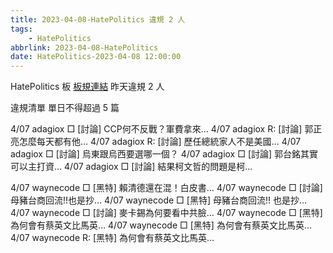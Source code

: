 ```yaml
---
title: 2023-04-08-HatePolitics 違規 2 人
tags:
    - HatePolitics
abbrlink: 2023-04-08-HatePolitics
date: HatePolitics-2023-04-08 12:00:00
---
```

HatePolitics 板 [板規連結](https://www.ptt.cc/bbs/HatePolitics/M.1617115262.A.D60.html)
昨天違規 2 人
<!-- more -->

違規清單
單日不得超過 5 篇

4/07 adagiox □ [討論] CCP何不反戰？軍費拿來…
4/07 adagiox R: [討論] 郭正亮怎麼每天都有他…
4/07 adagiox R: [討論] 歷任總統家人不是美國…
4/07 adagiox □ [討論] 烏東跟烏西要選哪一個？
4/07 adagiox □ [討論] 郭台銘其實可以主打資…
4/07 adagiox □ [討論] 結果柯文哲的問題是柯…

4/07 waynecode □ [黑特] 賴清德還在混！白皮書…
4/07 waynecode □ [討論] 母豬台商回流!!也是抄…
4/07 waynecode □ [黑特] 母豬台商回流!! 也是抄…
4/07 waynecode □ [討論] 麥卡錫為何要看中共臉…
4/07 waynecode □ [黑特] 為何會有蔡英文比馬英…
4/07 waynecode □ [黑特] 為何會有蔡英文比馬英…
4/07 waynecode R: [黑特] 為何會有蔡英文比馬英…
